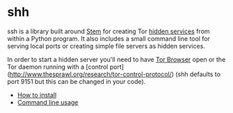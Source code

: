 # shh

ssh is a library built around [Stem](https://stem.torproject.org/) for creating Tor [hidden services](https://www.torproject.org/docs/hidden-services.html.en) from within a Python program. It also includes a small command line tool for serving local ports or creating simple file servers as hidden services.

In order to start a hidden server you'll need to have [Tor Browser](https://www.torproject.org/projects/torbrowser.html.en#downloads) open or the Tor daemon running with a [control port] (http://www.thesprawl.org/research/tor-control-protocol/) (shh defaults to port 9151 but this can be changed in your code).

- [How to install](https://github.com/wybiral/shh/wiki/Installation)
- [Command line usage](https://github.com/wybiral/shh/wiki/Command-Line-Tool)
